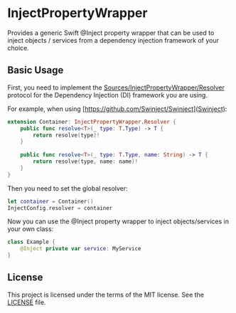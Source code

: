 # InjectPropertyWrapper

Provides a generic Swift @Inject property wrapper that can be used to inject objects / services from 
a dependency injection framework of your choice.

## Basic Usage

First, you need to implement the [Sources/InjectPropertyWrapper/Resolver](Resolver) protocol for
the Dependency Injection (DI) framework you are using.

For example, when using [https://github.com/Swinject/Swinject](Swinject):
```swift
extension Container: InjectPropertyWrapper.Resolver {
    public func resolve<T>(_ type: T.Type) -> T {
        return resolve(type)!
    }
    
    public func resolve<T>(_ type: T.Type, name: String) -> T {
        return resolve(type, name: name)!
    }
}
```

Then you need to set the global resolver:
```swift
let container = Container()
InjectConfig.resolver = container
```

Now you can use the @Inject property wrapper to inject objects/services in your own class:

```swift
class Example {
    @Inject private var service: MyService
}
```

## License

This project is licensed under the terms of the MIT license. See the [LICENSE](LICENSE) file.
